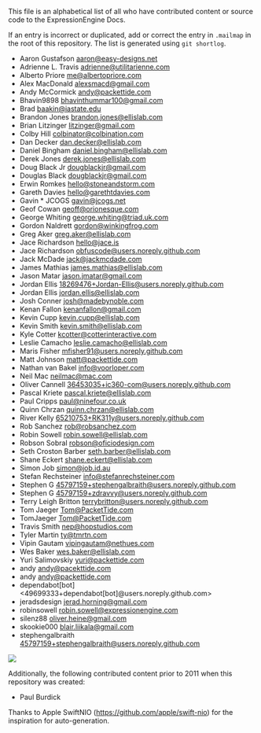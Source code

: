 This file is an alphabetical list of all who have contributed content or source code to the ExpressionEngine Docs.

If an entry is incorrect or duplicated, add or correct the entry in `.mailmap` in the root of this repository. The list is generated using `git shortlog`.

- Aaron Gustafson <aaron@easy-designs.net>
- Adrienne L. Travis <adrienne@utilitarienne.com>
- Alberto Priore <me@albertopriore.com>
- Alex MacDonald <alexsmacd@gmail.com>
- Andy McCormick <andy@packettide.com>
- Bhavin9898 <bhavinthummar100@gmail.com>
- Brad <baakin@iastate.edu>
- Brandon Jones <brandon.jones@ellislab.com>
- Brian Litzinger <litzinger@gmail.com>
- Colby Hill <colbinator@colbination.com>
- Dan Decker <dan.decker@ellislab.com>
- Daniel Bingham <daniel.bingham@ellislab.com>
- Derek Jones <derek.jones@ellislab.com>
- Doug Black Jr <dougblackjr@gmail.com>
- Douglas Black <dougblackjr@gmail.com>
- Erwin Romkes <hello@stoneandstorm.com>
- Gareth Davies <hello@garethtdavies.com>
- Gavin * JCOGS <gavin@jcogs.net>
- Geof Cowan <geoff@orionesque.com>
- George Whiting <george.whiting@triad.uk.com>
- Gordon Naldrett <gordon@winkingfrog.com>
- Greg Aker <greg.aker@ellislab.com>
- Jace Richardson <hello@jace.is>
- Jace Richardson <obfuscode@users.noreply.github.com>
- Jack McDade <jack@jackmcdade.com>
- James Mathias <james.mathias@ellislab.com>
- Jason Matar <jason.jmatar@gmail.com>
- Jordan Ellis <18269476+Jordan-Ellis@users.noreply.github.com>
- Jordan Ellis <jordan.ellis@ellislab.com>
- Josh Conner <josh@madebynoble.com>
- Kenan Fallon <kenanfallon@gmail.com>
- Kevin Cupp <kevin.cupp@ellislab.com>
- Kevin Smith <kevin.smith@ellislab.com>
- Kyle Cotter <kcotter@cotterinteractive.com>
- Leslie Camacho <leslie.camacho@ellislab.com>
- Maris Fisher <mfisher91@users.noreply.github.com>
- Matt Johnson <matt@packettide.com>
- Nathan van Bakel <info@voorloper.com>
- Neil Mac <neilmac@mac.com>
- Oliver Cannell <36453035+ic360-com@users.noreply.github.com>
- Pascal Kriete <pascal.kriete@ellislab.com>
- Paul Cripps <paul@ninefour.co.uk>
- Quinn Chrzan <quinn.chrzan@ellislab.com>
- River Kelly <65210753+RK311y@users.noreply.github.com>
- Rob Sanchez <rob@robsanchez.com>
- Robin Sowell <robin.sowell@ellislab.com>
- Robson Sobral <robson@oficiodesign.com>
- Seth Croston Barber <seth.barber@ellislab.com>
- Shane Eckert <shane.eckert@ellislab.com>
- Simon Job <simon@job.id.au>
- Stefan Rechsteiner <info@stefanrechsteiner.com>
- Stephen G <45797159+stephengalbraith@users.noreply.github.com>
- Stephen G <45797159+zdravvy@users.noreply.github.com>
- Terry Leigh Britton <terrybritton@users.noreply.github.com>
- Tom Jaeger <Tom@PacketTide.com>
- TomJaeger <Tom@PacketTide.com>
- Travis Smith <nep@hopstudios.com>
- Tyler Martin <ty@tmrtn.com>
- Vipin Gautam <vipingautam@nethues.com>
- Wes Baker <wes.baker@ellislab.com>
- Yuri Salimovskiy <yuri@packettide.com>
- andy <andy@pacekttide.com>
- andy <andy@packettide.com>
- dependabot[bot] <49699333+dependabot[bot]@users.noreply.github.com>
- jeradsdesign <jerad.horning@gmail.com>
- robinsowell <robin.sowell@expressionengine.com>
- silenz88 <oliver.heine@gmail.com>
- skookie000 <blair.liikala@gmail.com>
- stephengalbraith <45797159+stephengalbraith@users.noreply.github.com>

![](https://www.gravatar.com/avatar/323311bb4cc5af1a4b2c5c26b4cfc5a3.jpg?r=pg&d=robohash )

Additionally, the following contributed content prior to 2011 when this repository was created:

- Paul Burdick

Thanks to Apple SwiftNIO (https://github.com/apple/swift-nio) for the inspiration for auto-generation.
